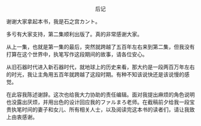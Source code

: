 <p align="center">后记</p>

谢谢大家拿起本书，我是石之宫カント。

多亏有大家支持，第二集顺利出版了。真的非常感谢大家。

从上一集，也就是第一集的最后，突然就跨越了五百年左右来到第二集，但我没有打算在这个世界中，执笔写作这段期间的故事，请各位安心。

从旧石器时代进入新石器时代，就地球上的历史来看，那大约是一段两百万年左右的时光，我让主角用五百年就跨越了这段时期。有种不知该说快还是该说慢的感觉。

在此容我陈述谢辞。这次也给我大力协助的责任编辑。面对我提出麻烦的角色说明也没露出厌烦，并用出色的设计回应我的ファルまろ老师。在截稿前夕给我一段宝贵执笔时间的妻子和女儿、所有相关人士，以及阅读完这本书的读者们，请让我致上由衷感谢。

